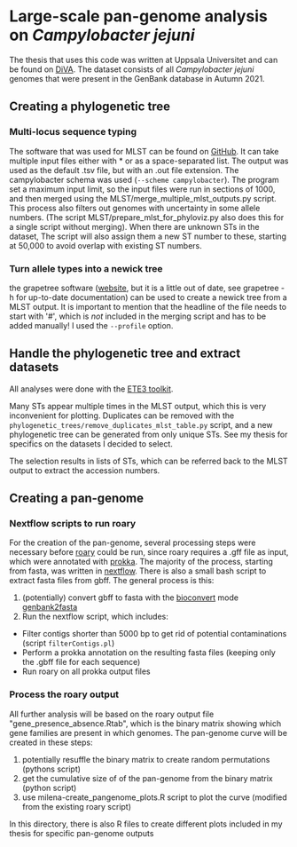 # Large-scale pan-genome analysis on _Campylobacter jejuni_

The thesis that uses this code was written at Uppsala Universitet and can be found on [DiVA](http://uu.diva-portal.org/smash/record.jsf?dswid=-6916&pid=diva2%3A1671237&c=1&searchType=SIMPLE&language=en&query=large-scale+pan-genome+analysis+of+campylobacter+jejuni&af=%5B%5D&aq=%5B%5B%5D%5D&aq2=%5B%5B%5D%5D&aqe=%5B%5D&noOfRows=50&sortOrder=author_sort_asc&sortOrder2=title_sort_asc&onlyFullText=false&sf=undergraduate).
The dataset consists of all _Campylobacter jejuni_ genomes that were present in the GenBank database in Autumn 2021.


## Creating a phylogenetic tree

### Multi-locus sequence typing
The software that was used for MLST can be found on [GitHub](https://github.com/tseemann/mlst). It can take multiple input files either with * or as a space-separated list. The output was used as the default .tsv file, but with an .out file extension. The campylobacter schema was used (`--scheme campylobacter`). The program set a maximum input limit, so the input files were run in sections of 1000, and then merged using the MLST/merge_multiple_mlst_outputs.py script. This process also filters out genomes with uncertainty in some allele numbers. (The script MLST/prepare_mlst_for_phyloviz.py also does this for a single script without merging).
When there are unknown STs in the dataset, The script will also assign them a new ST number to these, starting at 50,000 to avoid overlap with existing ST numbers.

### Turn allele types into a newick tree 
the grapetree software ([website](https://achtman-lab.github.io/GrapeTree/), but it is a little out of date, see grapetree -h for up-to-date documentation) can be used to create a newick tree from a MLST output. It is important to mention that the headline of the file needs to start with '#', which is _not_ included in the merging script and has to be added manually! I used the `--profile` option.


## Handle the phylogenetic tree and extract datasets

All analyses were done with the [ETE3 toolkit](http://etetoolkit.org/). 

Many STs appear multiple times in the MLST output, which this is very inconvenient for plotting. Duplicates can be removed with the `phylogenetic_trees/remove_duplicates_mlst_table.py` script, and a new phylogenetic tree can be generated from only unique STs.
See my thesis for specifics on the datasets I decided to select. 

The selection results in lists of STs, which can be referred back to the MLST output to extract the accession numbers.


## Creating a pan-genome

### Nextflow scripts to run roary

For the creation of the pan-genome, several processing steps were necessary before [roary](https://sanger-pathogens.github.io/Roary/) could be run, since roary requires a .gff file as input, which were annotated with [prokka](https://github.com/tseemann/prokka). The majority of the process, starting from fasta, was written in [nextflow](https://www.nextflow.io/). There is also a small bash script to extract fasta files from gbff. The general process is this:
1. (potentially) convert gbff to fasta with the [bioconvert](https://bioconvert.readthedocs.io/en/master/installation.html) mode [genbank2fasta](https://bioconvert.readthedocs.io/en/master/ref_converters.html#bioconvert.genbank2fasta.GENBANK2FASTA)
2. Run the nextflow script, which includes:
* Filter contigs shorter than 5000 bp to get rid of potential contaminations (script `filterContigs.pl`)
* Perform a prokka annotation on the resulting fasta files (keeping only the .gbff file for each sequence)
* Run roary on all prokka output files

### Process the roary output

All further analysis will be based on the roary output file "gene_presence_absence.Rtab", which is the binary matrix showing which gene families are present in which genomes. The pan-genome curve will be created in these steps:
1. potentially resuffle the binary matrix to create random permutations (pythons script)
2. get the cumulative size of of the pan-genome from the binary matrix (python script)
3. use milena-create_pangenome_plots.R script to plot the curve (modified from the existing roary script)

In this directory, there is also R files to create different plots included in my thesis for specific pan-genome outputs






